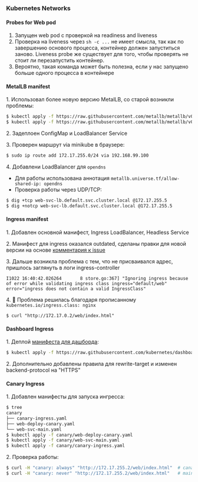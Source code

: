 ### Kubernetes Networks

#### Probes for Web pod

1. Запущен web pod с проверкой на readiness and liveness
2. Проверка на liveness через `sh -c ...` не имеет смысла, так как по завершению основого процесса, контейнер должен запуститься заново. Liveness probe же существует для того, чтобы проверять не стоит ли перезапустить контейнер.
3. Вероятно, такая команда может быть полезна, если у нас запущено больше одного процесса в контейнере

#### MetalLB manifest

1\. Использовал более новую версию MetalLB, со старой возникли проблемы:

```bash
$ kubectl apply -f https://raw.githubusercontent.com/metallb/metallb/v0.10.3/manifests/namespace.yaml
$ kubectl apply -f https://raw.githubusercontent.com/metallb/metallb/v0.10.3/manifests/metallb.yaml
```

2\. Задеплоен ConfigMap и LoadBalancer Service

3\. Проверен маршрут via minikube в браузере:

```bash
$ sudo ip route add 172.17.255.0/24 via 192.168.99.100
```

4\. Добавлени LoadBalancer для `opendns`
 - Для работы использована аннотация `metallb.universe.tf/allow-shared-ip: opendns`
 - Проверка работы через UDP/TCP:

 ```bash
$ dig +tcp web-svc-lb.default.svc.cluster.local @172.17.255.5
$ dig +notcp web-svc-lb.default.svc.cluster.local @172.17.255.5
 ```

#### Ingress manifest

1\. Добавлен основной манифест, Ingress LoadBalancer, Headless Service

2\. Манифест для ingress оказался outdated, сделаны правки для новой версии на основе [комментария к issue](https://github.com/kubernetes/kubernetes/issues/90077#issuecomment-768423075)

3\. Дальше возникла проблема с тем, что не присваивался адрес, пришлось заглянуть в логи ingress-controller

```
I1022 16:40:42.026264       8 store.go:367] "Ignoring ingress because of error while validating ingress class ingress="default/web" error="ingress does not contain a valid IngressClass"
```

4\. 🎉 Проблема решилась благодаря прописанному `kubernetes.io/ingress.class: nginx`

```
$ curl "http://172.17.0.2/web/index.html"
```

#### Dashboard Ingress

1\. Деплой [манифеста для дашборда](https://github.com/kubernetes/dashboard#install):

```bash
$ kubectl apply -f https://raw.githubusercontent.com/kubernetes/dashboard/v2.4.0/aio/deploy/recommended.yaml
```

2\. Дополнительно добавлены правила для rewrite-target и изменен backend-protocol на "HTTPS"


#### Canary Ingress

1\. Добавлен манифесты для запуска ингресса:

```bash
$ tree
canary
├── canary-ingress.yaml
├── web-deploy-canary.yaml
└── web-svc-main.yaml
$ kubectl apply -f canary/web-deploy-canary.yaml
$ kubectl apply -f canary/web-svc-main.yaml
$ kubectl apply -f canary/canary-ingress.yaml
```

2\. Проверка работы:

```bash
$ curl -H "canary: always" "http://172.17.255.2/web/index.html"  # canary release
$ curl -H "canary: never" "http://172.17.255.2/web/index.html"   # main release
```
